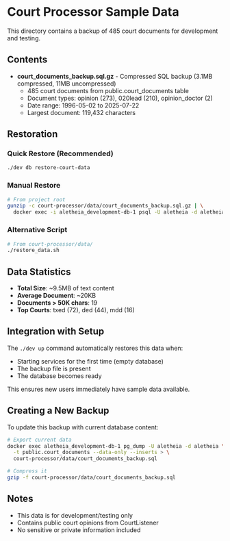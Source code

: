 # Court Processor Sample Data

This directory contains a backup of 485 court documents for development and testing.

## Contents

- **court_documents_backup.sql.gz** - Compressed SQL backup (3.1MB compressed, 11MB uncompressed)
  - 485 court documents from public.court_documents table
  - Document types: opinion (273), 020lead (210), opinion_doctor (2)
  - Date range: 1996-05-02 to 2025-07-22
  - Largest document: 119,432 characters

## Restoration

### Quick Restore (Recommended)
```bash
./dev db restore-court-data
```

### Manual Restore
```bash
# From project root
gunzip -c court-processor/data/court_documents_backup.sql.gz | \
  docker exec -i aletheia_development-db-1 psql -U aletheia -d aletheia
```

### Alternative Script
```bash
# From court-processor/data/
./restore_data.sh
```

## Data Statistics

- **Total Size**: ~9.5MB of text content
- **Average Document**: ~20KB
- **Documents > 50K chars**: 19
- **Top Courts**: txed (72), ded (44), mdd (16)

## Integration with Setup

The `./dev up` command automatically restores this data when:
- Starting services for the first time (empty database)
- The backup file is present
- The database becomes ready

This ensures new users immediately have sample data available.

## Creating a New Backup

To update this backup with current database content:

```bash
# Export current data
docker exec aletheia_development-db-1 pg_dump -U aletheia -d aletheia \
  -t public.court_documents --data-only --inserts > \
  court-processor/data/court_documents_backup.sql

# Compress it
gzip -f court-processor/data/court_documents_backup.sql
```

## Notes

- This data is for development/testing only
- Contains public court opinions from CourtListener
- No sensitive or private information included